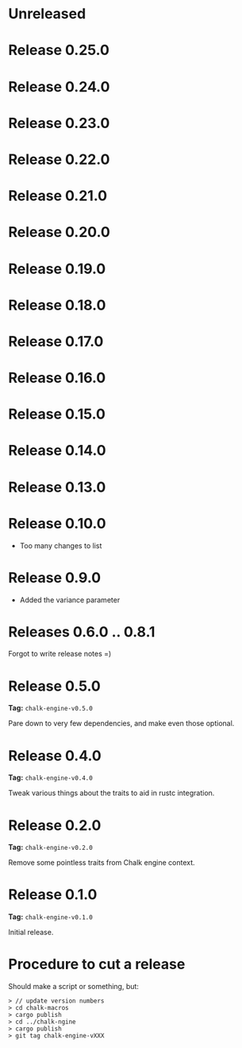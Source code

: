 # Unreleased

# Release 0.25.0

# Release 0.24.0

# Release 0.23.0

# Release 0.22.0

# Release 0.21.0

# Release 0.20.0

# Release 0.19.0

# Release 0.18.0

# Release 0.17.0

# Release 0.16.0

# Release 0.15.0

# Release 0.14.0

# Release 0.13.0

# Release 0.10.0

- Too many changes to list

# Release 0.9.0

- Added the variance parameter

# Releases 0.6.0 .. 0.8.1

Forgot to write release notes =)

# Release 0.5.0

**Tag:** `chalk-engine-v0.5.0`

Pare down to very few dependencies, and make even those optional.

# Release 0.4.0

**Tag:** `chalk-engine-v0.4.0`

Tweak various things about the traits to aid in rustc integration.

# Release 0.2.0

**Tag:** `chalk-engine-v0.2.0`

Remove some pointless traits from Chalk engine context.

# Release 0.1.0

**Tag:** `chalk-engine-v0.1.0`

Initial release.

# Procedure to cut a release

Should make a script or something, but:

```
> // update version numbers
> cd chalk-macros
> cargo publish
> cd ../chalk-ngine
> cargo publish
> git tag chalk-engine-vXXX
```

